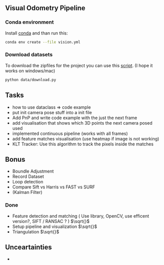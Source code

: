 ## Visual Odometry Pipeline


### Conda environment
Install [conda](https://docs.conda.io/projects/miniconda/en/latest/) and than run this:
```sh
conda env create --file vision.yml
```

### Download datasets
To download the zipfiles for the project you can use this [script](./data/download.py). (I hope it works on windows/mac)
```sh
python data/download.py
```

## Tasks

- how to use dataclass => code example
- put init camera pose stuff into a init file
- Add PnP and write code example with the just the next frame
- add visualisation that shows which 3D points the next camera posed used
- implemented continuous pipeline (works with all frames)
- add feature matches visualisation (use heatmap if image is not working)
- KLT Tracker: Use this algorithm to track the pixels inside the matches

## Bonus 
- Boundle Adjustment
- Record Dataset
- Loop detection
- Compare Sift vs Harris vs FAST vs SURF
- (Kalman Filter)

### Done
- Feature detection and matching ( Use library, OpenCV, use efficent version?, SIFT / RANSAC ? ) $\sqrt{}$
- Setup pipeline and visualization $\sqrt{}$
- Triangulation $\sqrt{}$


## Unceartainties

- 